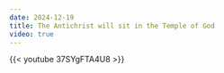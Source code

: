 ```yaml
---
date: 2024-12-19
title: The Antichrist will sit in the Temple of God
video: true
---
```



{{< youtube 37SYgFTA4U8 >}}
